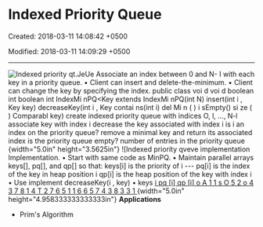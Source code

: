 # Indexed Priority Queue

Created: 2018-03-11 14:08:42 +0500

Modified: 2018-03-11 14:09:29 +0500

---

![Indexed priority qt.JeUe Associate an index between 0 and N- I with each key in a priority queue. • Client can insert and delete-the-minimum. • Client can change the key by specifying the index. public class voi d voi d boolean int boolean int IndexMi nPQ<Key extends IndexMi nPQ(int N) insert(int i , Key key) decreaseKey(int i , Key contai ns(int i) del Mi n ( ) i sEmpty() si ze ( ) Comparabl key) create indexed priority queue with indices O, l, ..., N-l associate key with index i decrease the key associated with index i is i an index on the priority queue? remove a minimal key and return its associated index is the priority queue empty? number of entries in the priority queue ](media/Indexed-Priority-Queue-image1.png){width="5.0in" height="3.5625in"}
![Indexed priority qveve implementation Implementation. • Start with same code as MinPQ. • Maintain parallel arrays keys[], pq[], and qp[] so that: keys[i] is the priority of i --- pq[i] is the index of the key in heap position i qp[i] is the heap position of the key with index i • Use implement decreaseKey(i , key) • keys [i pq [i] qp [i] o A 1 1 s O 5 2 o 4 3 7 8 1 4 T 2 7 6 5 1 1 6 6 5 7 4 3 8 3 3 1 ](media/Indexed-Priority-Queue-image2.png){width="5.0in" height="4.958333333333333in"}
**Applications**
-   Prim's Algorithm